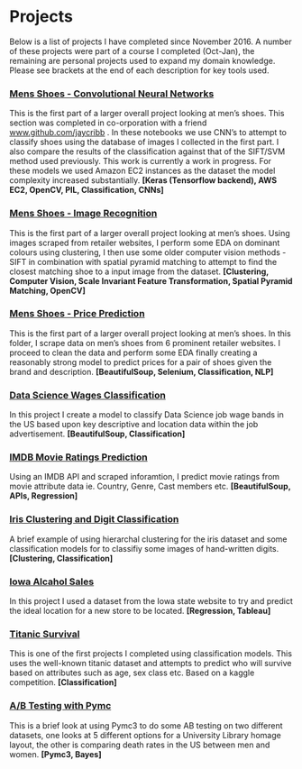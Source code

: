 # Projects
Below is a list of projects I have completed since November 2016. A number of these projects were part of a course I completed (Oct-Jan), the remaining are personal projects used to expand my domain knowledge. Please see brackets at the end of each description for key tools used.

### [Mens Shoes - Convolutional Neural Networks](https://github.com/Colin-GR-Crawford/Projects/tree/master/Convolutional%20Neural%20Networks%20-%20Image%20Classification)
This is the first part of a larger overall project looking at men’s shoes. This section was completed in co-orporation with a friend www.github.com/jaycribb . In these notebooks we use CNN’s to attempt to classify shoes using the database of images I collected in the first part. I also compare the results of the classification against that of the SIFT/SVM method used previously. This work is currently a work in progress. For these models we used Amazon EC2 instances as the dataset the model complexity increased substantially.
**[Keras (Tensorflow backend), AWS EC2, OpenCV, PIL, Classification, CNNs]**

### [Mens Shoes - Image Recognition](https://github.com/Colin-GR-Crawford/Projects/tree/master/Mens_Shoes_Image_Recognition)
This is the first part of a larger overall project looking at men’s shoes. Using images scraped from retailer websites, I perform some EDA on dominant colours using clustering, I then use some older computer vision methods  - SIFT in combination with spatial pyramid matching to attempt to find the closest matching shoe to a input image from the dataset.
**[Clustering, Computer Vision, Scale Invariant Feature Transformation, Spatial Pyramid Matching, OpenCV]**

### [Mens Shoes - Price Prediction](https://github.com/Colin-GR-Crawford/Projects/tree/master/Mens_Shoes_Price_Prediction)
This is the first part of a larger overall project looking at men’s shoes. In this folder, I scrape data on men’s shoes from 6 prominent retailer websites. I proceed to clean the data and perform some EDA finally creating a reasonably strong model to predict prices for a pair of shoes given the brand and description.
**[BeautifulSoup, Selenium, Classification, NLP]**

### [Data Science Wages Classification](https://github.com/Colin-GR-Crawford/Projects/tree/master/Data_Science_Wages)
In this project I create a model to classify Data Science job wage bands in the US based upon key descriptive and location data within the job advertisement.
**[BeautifulSoup, Classification]**

### [IMDB Movie Ratings Prediction](https://github.com/Colin-GR-Crawford/Projects/tree/master/IMDB_Movie_Ratings)
Using an IMDB API and scraped inforamtion, I predict movie ratings from movie attribute data ie. Country, Genre, Cast members etc.
**[BeautifulSoup, APIs, Regression]**

### [Iris Clustering and Digit Classification](https://github.com/Colin-GR-Crawford/Projects/tree/master/Iris_clustering_and_digit_classification)
A brief example of using hierarchal clustering for the iris dataset and some classification models for to classifiy some images of hand-written digits.
**[Clustering, Classification]**

### [Iowa Alcahol Sales](https://github.com/Colin-GR-Crawford/Projects/tree/master/Iowa_Alcahol_Sales)
In this project I used a dataset from the Iowa state website to try and predict the ideal location for a new store to be located.
**[Regression, Tableau]**

### [Titanic Survival](https://github.com/Colin-GR-Crawford/Projects/tree/master/Titanic_Survival)
This is one of the first projects I completed using classification models. This uses the well-known titanic dataset and attempts to predict who will survive based on attributes such as age, sex class etc. Based on a kaggle competition.
**[Classification]**

### [A/B Testing with Pymc]()
This is a brief look at using Pymc3 to do some AB testing on two different datasets, one looks at 5 different options for a University Library homage layout, the other is comparing death rates in the US between men and women.
**[Pymc3, Bayes]**
